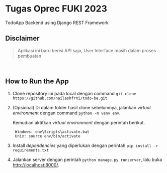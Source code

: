 # Tugas Oprec FUKI 2023
TodoApp Backend using Django REST Framework
<br>

## Disclaimer
> Aplikasi ini baru berisi API saja, User Interface masih dalam proses pembuatan

<br>

## How to Run the App

1. Clone repository ini pada local dengan command 
`git clone https://github.com/nailashfrni/todo-be.git`
2. (Opsional) Di dalam folder hasil clone sebelumnya, jalankan _virtual environment_ dengan command `python -m venv env`. 

    Kemudian aktifkan _virtual environment_ dengan perintah berikut.<br>

        Windows: env\Scripts\activate.bat
        Unix: source env/bin/activate

3. Install _dependencies_ yang diperlukan dengan perintah `pip install -r requirements.txt`
4. Jalankan server dengan perintah `python manage.py runserver`, lalu buka [http://localhost:8000/](http://localhost:8000/).
